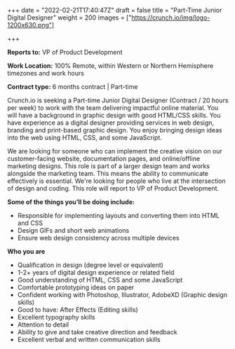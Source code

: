 +++
date = "2022-02-21T17:40:47Z"
draft = false
title = "Part-Time Junior Digital Designer"
weight = 200
images = ["https://crunch.io/img/logo-1200x630.png"]

+++

**Reports to:** VP of Product Development

**Work Location:** 100% Remote, within Western or Northern Hemisphere timezones and work hours

**Contract type:**  6 months contract | Part-time

Crunch.io is seeking a Part-time Junior Digital Designer (Contract / 20 hours per week) to work with the team delivering impactful online material. You will have a background in graphic design with good HTML/CSS skills. You have experience as a digital designer providing services in web design, branding and print-based graphic design. You enjoy bringing design ideas into the web using HTML, CSS, and some JavaScript.

We are looking for someone who can implement the creative vision on our customer-facing website, documentation pages, and online/offline marketing designs. This role is part of a larger design team and works alongside the marketing team. This means the ability to communicate effectively is essential. We're looking for people who live at the intersection of design and coding. This role will report to VP of Product Development.

**Some of the things you’ll be doing include:**

- Responsible for implementing layouts and converting them into HTML and CSS
- Design GIFs and short web animations
- Ensure web design consistency across multiple devices

**Who you are**

- Qualification in design (degree level or equivalent)
- 1-2+ years of digital design experience or related field
- Good understanding of HTML, CSS and some JavaScript
- Comfortable prototyping ideas on paper
- Confident working with Photoshop, Illustrator, AdobeXD (Graphic design skills)
- Good to have: After Effects (Editing skills)
- Excellent typography skills
- Attention to detail
- Ability to give and take creative direction and feedback
- Excellent verbal and written communication skills
